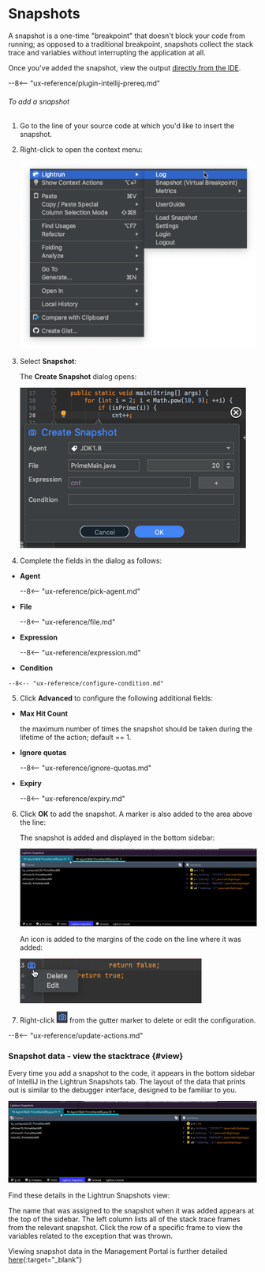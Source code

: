 # Snapshots

A snapshot is a one-time "breakpoint" that doesn't block your code from running; as opposed to a traditional breakpoint, snapshots collect the stack trace and variables without interrupting the application at all.

Once you've added the snapshot, view the output [directly from the IDE](#view).

--8<-- "ux-reference/plugin-intellij-prereq.md"

###### To add a snapshot

1. Go to the line of your source code at which you'd like to insert the snapshot.

2. Right-click to open the context menu:  

    ![Context Menu -half](assets/images/context-menu.png)

3. Select **Snapshot**:

    The **Create Snapshot** dialog opens: 
	
	![Adding a Snapshot](assets/images/add-snapshot.png)

4. Complete the fields in the dialog as follows:

  -   **Agent**
      
      --8<-- "ux-reference/pick-agent.md"

  -   **File**
      
      --8<-- "ux-reference/file.md"

  -   **Expression**
      
      --8<-- "ux-reference/expression.md"

  -   **Condition**
      
    --8<-- "ux-reference/configure-condition.md"

5. Click **Advanced** to configure the following additional fields:

  - **Max Hit Count**
  
    the maximum number of times the snapshot should be taken during the lifetime of the action; default == 1.
  
  - **Ignore quotas** 
  
    --8<-- "ux-reference/ignore-quotas.md"

  - **Expiry**
  
    --8<-- "ux-reference/expiry.md"

6. Click **OK** to add the snapshot. A marker is also added to the area above the line:

    The snapshot is added and displayed in the bottom sidebar:

    ![Snapshot Result](assets/images/intellij-snapshots.gif)

    An icon is added to the margins of the code on the line where it was added:

    ![Snapshot Inserted](assets/images/snapshot-edit.png)

7. Right-click ![Snapshot icon -icon](assets/images/snapshot-gutter.png) from the gutter marker to delete or edit the configuration.

--8<-- "ux-reference/update-actions.md"

### Snapshot data - view the stacktrace {#view}

Every time you add a snapshot to the code, it appears in the bottom sidebar of IntelliJ in the Lightrun Snapshots tab. The layout of the data that prints out is similar to the debugger interface, designed to be familiar to you.

![Stacktrace in plugin -three](assets/images/intellij-snapshots.gif)

Find these details in the Lightrun Snapshots view:

The name that was assigned to the snapshot when it was added appears at the top of the sidebar.
The left column lists all of the stack trace frames from the relevant snapshot.
Click the row of a specific frame to view the variables related to the exception that was thrown.

Viewing snapshot data in the Management Portal is further detailed [here](snapshots.md){:target="_blank"}
